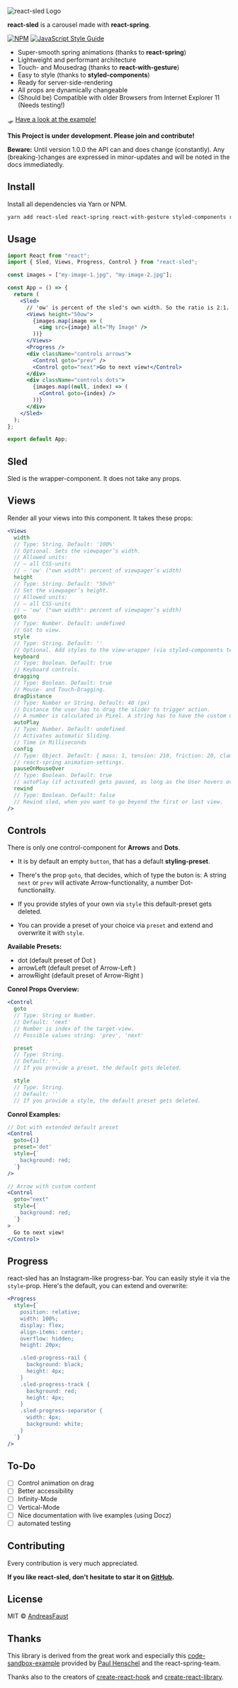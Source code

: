 ![react-sled Logo](https://raw.github.com/andreasfaust/react-sled/master/react-sled-logo.jpg)

**react-sled** is a carousel made with **react-spring**.

[![NPM](https://img.shields.io/npm/v/react-sled.svg)](https://www.npmjs.com/package/react-sled) [![JavaScript Style Guide](https://img.shields.io/badge/code_style-standard-brightgreen.svg)](https://standardjs.com)

- Super-smooth spring animations (thanks to **react-spring**)
- Lightweight and performant architecture
- Touch- and Mousedrag (thanks to **react-with-gesture**)
- Easy to style (thanks to **styled-components**)
- Ready for server-side-rendering
- All props are dynamically changeable
- (Should be) Compatible with older Browsers from Internet Explorer 11 (Needs testing!)

🛷 [Have a look at the example!](https://andreasfaust.github.io/react-sled/)

**This Project is under development. Please join and contribute!**

**Beware:** Until version 1.0.0 the API can and does change (constantly). Any (breaking-)changes are expressed in minor-updates and will be noted in the docs immediatedly.

## Install

Install all dependencies via Yarn or NPM.

```bash
yarn add react-sled react-spring react-with-gesture styled-components react react-dom
```

## Usage

```jsx
import React from "react";
import { Sled, Views, Progress, Control } from "react-sled";

const images = ["my-image-1.jpg", "my-image-2.jpg"];

const App = () => {
  return (
    <Sled>
      // 'ow' is percent of the sled's own width. So the ratio is 2:1.
      <Views height="50ow">
        {images.map(image => (
          <img src={image} alt="My Image" />
        ))}
      </Views>
      <Progress />
      <div className="controls arrows">
        <Control goto="prev" />
        <Control goto="next">Go to next view!</Control>
      </div>
      <div className="controls dots">
        {images.map((null, index) => (
          <Control goto={index} />
        ))}
      </div>
    </Sled>
  );
};

export default App;
```

## Sled

Sled is the wrapper-component. It does not take any props.

## Views

Render all your views into this component.
It takes these props:

```jsx
<Views
  width
  // Type: String. Default: '100%'
  // Optional. Sets the viewpager’s width.
  // Allowed units:
  // – all CSS-units
  // – 'ow' ("own width": percent of viewpager’s width)
  height
  // Type: String. Default: "50vh"
  // Set the viewpager’s height.
  // Allowed units:
  // – all CSS-units
  // – 'ow' ("own width": percent of viewpager’s width)
  goto
  // Type: Number. Default: undefined
  // Got to view.
  style
  // Type: String. Default: ''
  // Optional. Add styles to the view-wrapper (via styled-components template-string).
  keyboard
  // Type: Boolean. Default: true
  // Keyboard controls.
  dragging
  // Type: Boolean. Default: true
  // Mouse- and Touch-Dragging.
  dragDistance
  // Type: Number or String. Default: 40 (px)
  // Distance the user has to drag the slider to trigger action.
  // A number is calculated in Pixel. A string has to have the custom unit 'ow' (own width of the sled).
  autoPlay
  // Type: Number. Default: undefined
  // Activates automatic Sliding.
  // Time in Milliseconds
  config
  // Type: Object. Default: { mass: 1, tension: 210, friction: 20, clamp: true }
  // react-spring animation-settings.
  pauseOnMouseOver
  // Type: Boolean. Default: true
  // autoPlay (if activated) gets paused, as long as the User hovers over the sled.
  rewind
  // Type: Boolean. Default: false
  // Rewind sled, when you want to go beyond the first or last view.
/>
```

## Controls

There is only one control-component for **Arrows** and **Dots**.

- It is by default an empty `button`, that has a default **styling-preset**.
- There's the prop `goto`, that decides, which of type the buton is: A string `next` or `prev` will activate Arrow-functionality, a number Dot-functionality.

- If you provide styles of your own via `style` this default-preset gets deleted.
- You can provide a preset of your choice via `preset` and extend and overwrite it with `style`.

**Available Presets:**

- dot (default preset of Dot )
- arrowLeft (default preset of Arrow-Left )
- arrowRight (default preset of Arrow-Right )

**Conrol Props Overview:**

```jsx
<Control
  goto
  // Type: String or Number.
  // Default: 'next'
  // Number is index of the target-view.
  // Possible values string: 'prev', 'next'

  preset
  // Type: String.
  // Default: ''.
  // If you provide a preset, the default gets deleted.

  style
  // Type: String.
  // Default: ''
  // If you provide a style, the default preset gets deleted.
```

**Conrol Examples:**

```jsx
// Dot with extended default preset
<Control
  goto={1}
  preset='dot'
  style={`
    background: red;
  `}
/>

// Arrow with custom content
<Control
  goto="next"
  style={`
    background: red;
  `}
>
  Go to next view!
</Control>
```

## Progress

react-sled has an Instagram-like progress-bar.
You can easily style it via the `style`-prop.
Here's the default, you can extend and overwrite:

```jsx
<Progress
  style={`
    position: relative;
    width: 100%;
    display: flex;
    align-items: center;
    overflow: hidden;
    height: 20px;

    .sled-progress-rail {
      background: black;
      height: 4px;
    }
    .sled-progress-track {
      background: red;
      height: 4px;
    }
    .sled-progress-separator {
      width: 4px;
      background: white;
    }
  `}
/>
```

## To-Do

- [ ] Control animation on drag
- [ ] Better accessibility
- [ ] Infinity-Mode
- [ ] Vertical-Mode
- [ ] Nice documentation with live examples (using Docz)
- [ ] automated testing

## Contributing

Every contribution is very much appreciated.

**If you like react-sled, don't hesitate to star it on [GitHub](https://github.com/AndreasFaust/react-sled).**

## License

MIT © [AndreasFaust](https://github.com/AndreasFaust)

## Thanks

This library is derived from the great work and especially this [code-sandbox-example](https://codesandbox.io/embed/n9vo1my91p) provided by [Paul Henschel](https://github.com/drcmda) and the react-spring-team.

Thanks also to the creators of [create-react-hook](https://github.com/hermanya/create-react-hook) and [create-react-library](https://github.com/transitive-bullshit/create-react-library).
